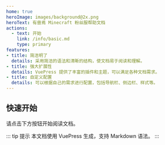 ```yaml
---
home: true
heroImage: images/background@2x.png
heroText: 有兽焉 Minecraft 粉丝服帮助文档
actions:
  - text: 开始
    link: /info/basic.md
    type: primary
features:
- title: 简洁明了
  details: 采用简洁的语法和清晰的结构，使文档易于阅读和理解。
- title: 强大扩展性
  details: VuePress 提供了丰富的插件和主题，可以满足各种文档需求。
- title: 自定义配置
  details: 可以根据自己的需求进行配置，包括导航栏、侧边栏、样式等。
---
```


## 快速开始

请点击下方按钮开始阅读文档。

::: tip 提示
本文档使用 VuePress 生成，支持 Markdown 语法。
:::
